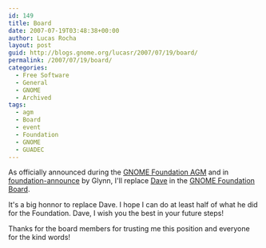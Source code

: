 ```yaml
---
id: 149
title: Board
date: 2007-07-19T03:48:38+00:00
author: Lucas Rocha
layout: post
guid: http://blogs.gnome.org/lucasr/2007/07/19/board/
permalink: /2007/07/19/board/
categories:
  - Free Software
  - General
  - GNOME
  - Archived
tags:
  - agm
  - Board
  - event
  - Foundation
  - GNOME
  - GUADEC
---
```

As officially announced during the [GNOME Foundation
AGM](http://guadec.org/schedule/meetings) and in
[foundation-announce](http://mail.gnome.org/archives/foundation-list/2007-July/msg00035.html)
by Glynn, I'll replace [Dave](http://blogs.gnome.org/bolsh) in the [GNOME
Foundation Board](http://foundation.gnome.org/about/).

It's a big honnor to replace Dave. I hope I can do at least half of what he did
for the Foundation. Dave, I wish you the best in your future steps!

Thanks for the board members for trusting me this position and everyone for the
kind words!
